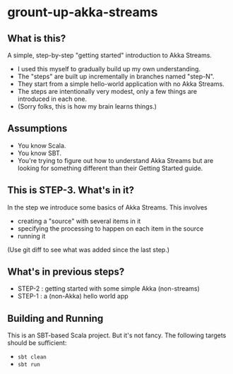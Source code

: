 # grount-up-akka-streams

## What is this?

A simple, step-by-step "getting started" introduction to Akka Streams.

* I used this myself to gradually build up my own understanding.
* The "steps" are built up incrementally in branches named "step-N".
* They start from a simple hello-world application with no Akka Streams.
* The steps are intentionally very modest, only a few things are introduced in each one.
* (Sorry folks, this is how my brain learns things.)

## Assumptions

* You know Scala.
* You know SBT.
* You're trying to figure out how to understand Akka Streams but are looking for something different than their Getting Started guide.

## This is STEP-3. What's in it?

In the step we introduce some basics of Akka Streams. This involves

* creating a "source" with several items in it
* specifying the processing to happen on each item in the source
* running it

(Use git diff to see what was added since the last step.)

## What's in previous steps?

* STEP-2 : getting started with some simple Akka (non-streams) 
* STEP-1 : a (non-Akka) hello world app

## Building and Running

This is an SBT-based Scala project. But it's not fancy. The following targets should be sufficient:

* `sbt clean`
* `sbt run`
